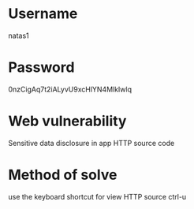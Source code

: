 # Username
natas1
# Password
0nzCigAq7t2iALyvU9xcHlYN4MlkIwlq
# Web vulnerability
Sensitive data disclosure in app HTTP source code
# Method of solve
use the keyboard shortcut for view HTTP source ctrl-u
